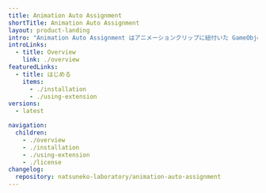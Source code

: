 ```yaml
---
title: Animation Auto Assignment
shortTitle: Animation Auto Assignment
layout: product-landing
intro: "Animation Auto Assignment はアニメーションクリップに紐付いた GameObject のヒエラルキー上の変更を監視し、自動的にアニメーションクリップへと再割り当てを行う Unity エディター拡張です。"
introLinks:
  - title: Overview
    link: ./overview
featuredLinks:
  - title: はじめる
    items:
      - ./installation
      - ./using-extension
versions:
  - latest

navigation:
  children:
    - ./overview
    - ./installation
    - ./using-extension
    - ./license
changelog:
  repository: natsuneko-laboratory/animation-auto-assignment
---
```

